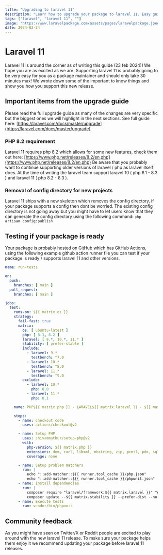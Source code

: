 ```yaml
---
title: "Upgrading to laravel 11"
description: "Learn how to upgrade your package to laravel 11. Easy guide to laravel 11 upgrade for laravel packages."
tags: ["laravel", "laravel 11", ""]
image: "https://www.laravelpackage.com/assets/pages/laravelpackage.jpeg"
date: 2024-02-24
---
```

# Laravel 11

Laravel 11 is around the corner as of writing this guide (23 feb 2024)! We hope you are as excited as we are.
Supporting laravel 11 is probably going to be very easy for you as a package maintainer and should only take 30 minutes max!
We wrote down some of the important to know things and show you how you support this new release.

## Important items from the upgrade guide 
Please read the full upgrade guide as many of the changes are very specific but the biggest ones we will highlight in the next sections.
See full guide here: [https://laravel.com/docs/master/upgrade](https://laravel.com/docs/master/upgrade)

### PHP 8.2 requirement
Laravel 11 requires php 8.2 which allows for some new features, check them out here: [https://www.php.net/releases/8.2/en.php](https://www.php.net/releases/8.2/en.php)
Be aware that you probably want to continue supporting older versions of laravel / php as laravel itself does. 
At the time of writing the laravel team support laravel 10 ( php 8.1 - 8.3 ) and laravel 11 ( php 8.2 - 8.3 ).

### Removal of config directory for new projects
Laravel 11 ships with a new skeleton which removes the config directory, if your package supports a config then dont be worried. 
The existing config directory is not going away but you might have to let users know that they can generate the config directory using the following command:
```php artisan config:publish```


## Testing if your package is ready
Your package is probably hosted on GitHub which has GitHub Actions, using the following example github action runner file you can test if your package is ready / supports laravel 11 and other versions.
```yaml
name: run-tests

on:
  push:
    branches: [ main ]
  pull_request:
    branches: [ main ]

jobs:
  test:
    runs-on: ${{ matrix.os }}
    strategy:
      fail-fast: true
      matrix:
        os: [ ubuntu-latest ]
        php: [ 8.1, 8.2 ]
        laravel: [ 9.*, 10.*, 11.* ]
        stability: [ prefer-stable ]
        include:
          - laravel: 9.*
            testbench: ^7.0
          - laravel: 10.*
            testbench: ^8.0
          - laravel: 11.*
            testbench: ^9.0
        exclude:
          - laravel: 10.*
            php: 8.0
          - laravel: 11.*
            php: 8.1

    name: PHP${{ matrix.php }} - LARAVEL${{ matrix.laravel }} - ${{ matrix.stability }} - ${{ matrix.os }}

    steps:
      - name: Checkout code
        uses: actions/checkout@v2

      - name: Setup PHP
        uses: shivammathur/setup-php@v2
        with:
          php-version: ${{ matrix.php }}
          extensions: dom, curl, libxml, mbstring, zip, pcntl, pdo, sqlite, pdo_sqlite, bcmath, soap, intl, gd, exif, iconv, imagick, fileinfo
          coverage: none

      - name: Setup problem matchers
        run: |
          echo "::add-matcher::${{ runner.tool_cache }}/php.json"
          echo "::add-matcher::${{ runner.tool_cache }}/phpunit.json"
      - name: Install dependencies
        run: |
          composer require "laravel/framework:${{ matrix.laravel }}" "orchestra/testbench:${{ matrix.testbench }}" --no-interaction --no-update
          composer update --${{ matrix.stability }} --prefer-dist --no-interaction
      - name: Execute tests
        run: vendor/bin/phpunit
```

## Community feedback
As you might have seen on Twitter/X or Reddit people are excited to play around with the new laravel 11 release.
To make sure your package helps them enjoy it we recommend updating your package before laravel 11 releases. 
